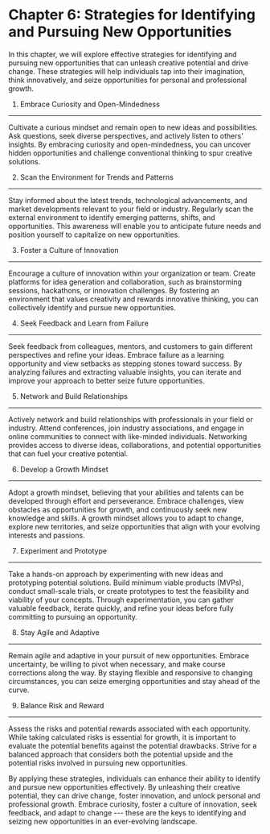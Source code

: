 Chapter 6: Strategies for Identifying and Pursuing New Opportunities
====================================================================

In this chapter, we will explore effective strategies for identifying and pursuing new opportunities that can unleash creative potential and drive change. These strategies will help individuals tap into their imagination, think innovatively, and seize opportunities for personal and professional growth.

1. Embrace Curiosity and Open-Mindedness
----------------------------------------

Cultivate a curious mindset and remain open to new ideas and possibilities. Ask questions, seek diverse perspectives, and actively listen to others' insights. By embracing curiosity and open-mindedness, you can uncover hidden opportunities and challenge conventional thinking to spur creative solutions.

2. Scan the Environment for Trends and Patterns
-----------------------------------------------

Stay informed about the latest trends, technological advancements, and market developments relevant to your field or industry. Regularly scan the external environment to identify emerging patterns, shifts, and opportunities. This awareness will enable you to anticipate future needs and position yourself to capitalize on new opportunities.

3. Foster a Culture of Innovation
---------------------------------

Encourage a culture of innovation within your organization or team. Create platforms for idea generation and collaboration, such as brainstorming sessions, hackathons, or innovation challenges. By fostering an environment that values creativity and rewards innovative thinking, you can collectively identify and pursue new opportunities.

4. Seek Feedback and Learn from Failure
---------------------------------------

Seek feedback from colleagues, mentors, and customers to gain different perspectives and refine your ideas. Embrace failure as a learning opportunity and view setbacks as stepping stones toward success. By analyzing failures and extracting valuable insights, you can iterate and improve your approach to better seize future opportunities.

5. Network and Build Relationships
----------------------------------

Actively network and build relationships with professionals in your field or industry. Attend conferences, join industry associations, and engage in online communities to connect with like-minded individuals. Networking provides access to diverse ideas, collaborations, and potential opportunities that can fuel your creative potential.

6. Develop a Growth Mindset
---------------------------

Adopt a growth mindset, believing that your abilities and talents can be developed through effort and perseverance. Embrace challenges, view obstacles as opportunities for growth, and continuously seek new knowledge and skills. A growth mindset allows you to adapt to change, explore new territories, and seize opportunities that align with your evolving interests and passions.

7. Experiment and Prototype
---------------------------

Take a hands-on approach by experimenting with new ideas and prototyping potential solutions. Build minimum viable products (MVPs), conduct small-scale trials, or create prototypes to test the feasibility and viability of your concepts. Through experimentation, you can gather valuable feedback, iterate quickly, and refine your ideas before fully committing to pursuing an opportunity.

8. Stay Agile and Adaptive
--------------------------

Remain agile and adaptive in your pursuit of new opportunities. Embrace uncertainty, be willing to pivot when necessary, and make course corrections along the way. By staying flexible and responsive to changing circumstances, you can seize emerging opportunities and stay ahead of the curve.

9. Balance Risk and Reward
--------------------------

Assess the risks and potential rewards associated with each opportunity. While taking calculated risks is essential for growth, it is important to evaluate the potential benefits against the potential drawbacks. Strive for a balanced approach that considers both the potential upside and the potential risks involved in pursuing new opportunities.

By applying these strategies, individuals can enhance their ability to identify and pursue new opportunities effectively. By unleashing their creative potential, they can drive change, foster innovation, and unlock personal and professional growth. Embrace curiosity, foster a culture of innovation, seek feedback, and adapt to change --- these are the keys to identifying and seizing new opportunities in an ever-evolving landscape.
